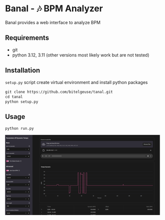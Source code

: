 # Banal - 🎶 BPM Analyzer
Banal provides a web interface to analyze BPM
## Requirements
* git
* python 3.12, 3.11 (other versions most likely work but are not tested)
## Installation
`setup.py` script create virtual environment and install python packages
```shell
git clone https://github.com/bitelgeuse/tanal.git
cd tanal
python setup.py
```
## Usage
```shell
python run.py
```
![Web Interface](./assets/interface.png)
